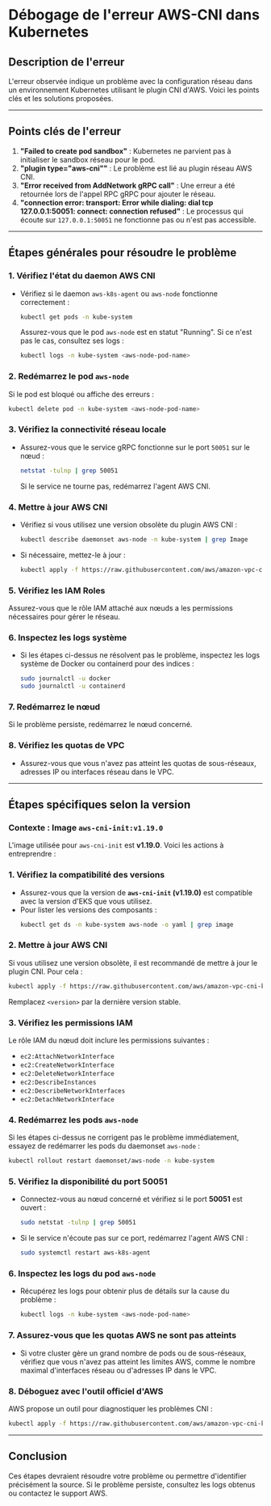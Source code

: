 
# Débogage de l'erreur AWS-CNI dans Kubernetes

## Description de l'erreur

L'erreur observée indique un problème avec la configuration réseau dans un environnement Kubernetes utilisant le plugin CNI d'AWS. Voici les points clés et les solutions proposées.

---

## Points clés de l'erreur
1. **"Failed to create pod sandbox"** : Kubernetes ne parvient pas à initialiser le sandbox réseau pour le pod.
2. **"plugin type=\"aws-cni\""** : Le problème est lié au plugin réseau AWS CNI.
3. **"Error received from AddNetwork gRPC call"** : Une erreur a été retournée lors de l'appel RPC gRPC pour ajouter le réseau.
4. **"connection error: transport: Error while dialing: dial tcp 127.0.0.1:50051: connect: connection refused"** : Le processus qui écoute sur `127.0.0.1:50051` ne fonctionne pas ou n'est pas accessible.

---

## Étapes générales pour résoudre le problème

### 1. Vérifiez l'état du daemon AWS CNI
- Vérifiez si le daemon `aws-k8s-agent` ou `aws-node` fonctionne correctement :
  ```bash
  kubectl get pods -n kube-system
  ```
  Assurez-vous que le pod `aws-node` est en statut "Running". Si ce n'est pas le cas, consultez ses logs :
  ```bash
  kubectl logs -n kube-system <aws-node-pod-name>
  ```

### 2. Redémarrez le pod `aws-node`
Si le pod est bloqué ou affiche des erreurs :
```bash
kubectl delete pod -n kube-system <aws-node-pod-name>
```

### 3. Vérifiez la connectivité réseau locale
- Assurez-vous que le service gRPC fonctionne sur le port `50051` sur le nœud :
  ```bash
  netstat -tulnp | grep 50051
  ```
  Si le service ne tourne pas, redémarrez l'agent AWS CNI.

### 4. Mettre à jour AWS CNI
- Vérifiez si vous utilisez une version obsolète du plugin AWS CNI :
  ```bash
  kubectl describe daemonset aws-node -n kube-system | grep Image
  ```
- Si nécessaire, mettez-le à jour :
  ```bash
  kubectl apply -f https://raw.githubusercontent.com/aws/amazon-vpc-cni-k8s/master/config/v1.12/aws-k8s-cni.yaml
  ```

### 5. Vérifiez les IAM Roles
Assurez-vous que le rôle IAM attaché aux nœuds a les permissions nécessaires pour gérer le réseau.

### 6. Inspectez les logs système
- Si les étapes ci-dessus ne résolvent pas le problème, inspectez les logs système de Docker ou containerd pour des indices :
  ```bash
  sudo journalctl -u docker
  sudo journalctl -u containerd
  ```

### 7. Redémarrez le nœud
Si le problème persiste, redémarrez le nœud concerné.

### 8. Vérifiez les quotas de VPC
- Assurez-vous que vous n'avez pas atteint les quotas de sous-réseaux, adresses IP ou interfaces réseau dans le VPC.

---

## Étapes spécifiques selon la version

### Contexte : Image `aws-cni-init:v1.19.0`
L'image utilisée pour `aws-cni-init` est **v1.19.0**. Voici les actions à entreprendre :

### 1. Vérifiez la compatibilité des versions
- Assurez-vous que la version de **`aws-cni-init` (v1.19.0)** est compatible avec la version d'EKS que vous utilisez. 
- Pour lister les versions des composants :
  ```bash
  kubectl get ds -n kube-system aws-node -o yaml | grep image
  ```

### 2. Mettre à jour AWS CNI
Si vous utilisez une version obsolète, il est recommandé de mettre à jour le plugin CNI. Pour cela :
```bash
kubectl apply -f https://raw.githubusercontent.com/aws/amazon-vpc-cni-k8s/release-<version>/config/v1.19/aws-k8s-cni.yaml
```
Remplacez `<version>` par la dernière version stable.

### 3. Vérifiez les permissions IAM
Le rôle IAM du nœud doit inclure les permissions suivantes :
- `ec2:AttachNetworkInterface`
- `ec2:CreateNetworkInterface`
- `ec2:DeleteNetworkInterface`
- `ec2:DescribeInstances`
- `ec2:DescribeNetworkInterfaces`
- `ec2:DetachNetworkInterface`

### 4. Redémarrez les pods `aws-node`
Si les étapes ci-dessus ne corrigent pas le problème immédiatement, essayez de redémarrer les pods du daemonset `aws-node` :
```bash
kubectl rollout restart daemonset/aws-node -n kube-system
```

### 5. Vérifiez la disponibilité du port 50051
- Connectez-vous au nœud concerné et vérifiez si le port **50051** est ouvert :
  ```bash
  sudo netstat -tulnp | grep 50051
  ```
- Si le service n'écoute pas sur ce port, redémarrez l'agent AWS CNI :
  ```bash
  sudo systemctl restart aws-k8s-agent
  ```

### 6. Inspectez les logs du pod `aws-node`
- Récupérez les logs pour obtenir plus de détails sur la cause du problème :
  ```bash
  kubectl logs -n kube-system <aws-node-pod-name>
  ```

### 7. Assurez-vous que les quotas AWS ne sont pas atteints
- Si votre cluster gère un grand nombre de pods ou de sous-réseaux, vérifiez que vous n'avez pas atteint les limites AWS, comme le nombre maximal d'interfaces réseau ou d'adresses IP dans le VPC.

### 8. Déboguez avec l'outil officiel d'AWS
AWS propose un outil pour diagnostiquer les problèmes CNI :
```bash
kubectl apply -f https://raw.githubusercontent.com/aws/amazon-vpc-cni-k8s/master/scripts/troubleshooting/support-bundle.yaml
```

---

## Conclusion
Ces étapes devraient résoudre votre problème ou permettre d'identifier précisément la source. Si le problème persiste, consultez les logs obtenus ou contactez le support AWS.

